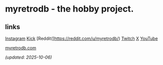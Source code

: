 # myretrodb - the hobby project.

## links

[Instagram](https://instagram.com/myretrodb/)
[Kick](https://kick.com/myretrodb/)
[Reddit(]https://reddit.com/u/myretrodb/)
[Twitch](https://twitch.tv/myretrodb/)
[X](https://x.com/myretrodb/)
[YouTube](https://youtube.com/@myretrodb/)

[myretrodb.com](https://myretrodb.com/)

_(updated: 2025-10-06)_
